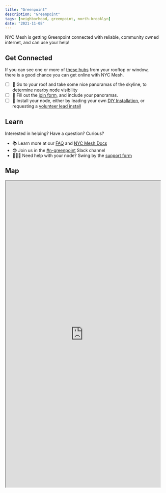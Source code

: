 ```yaml
---
title: "Greenpoint"
description: "Greenpoint"
tags: [neighborhood, greenpoint, north-brooklyn]
date: "2021-11-08"
---
```


NYC Mesh is getting Greenpoint connected with reliable, community owned internet, and can use your help!

## Get Connected

If you can see one or more of [these hubs](https://nycmesh.net/map/nodes/115-1084-2090-1167-5712) from your rooftop or window, there is a good chance you can get online with NYC Mesh.

- [ ] 📸 Go to your roof and take some nice panoramas of the skyline, to determine nearby node visibility
- [ ] 📝 Fill out the [join form](/join), and include your panoramas.
- [ ] 🔧 Install your node, either by leading your own [DIY Installation](https://docs.nycmesh.net/diy/), or requesting a [volunteer lead install](/faq#waittime)

## Learn

Interested in helping? Have a question? Curious?

- 📚 Learn more at our [FAQ](/faq) and [NYC Mesh Docs](https://docs.nycmesh.net/)
- 😎 Join us in the [#n-greenpoint](https://nycmesh.slack.com/archives/C8MEYSG6B) Slack channel
- 👷🏽‍♀️ Need help with your node? Swing by the [support form](/support)


## Map

<iframe src="https://nycmesh.net/map/nodes/115-1084-2090-1167-5712" width=100% height=1000px></iframe>

